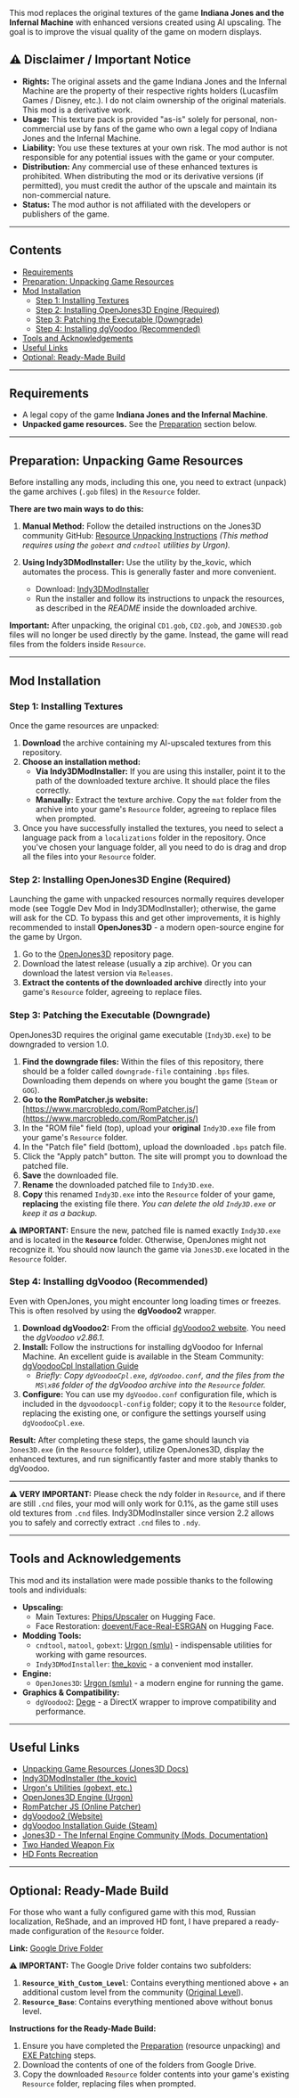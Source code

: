 This mod replaces the original textures of the game **Indiana Jones and the Infernal Machine** with enhanced versions created using AI upscaling. The goal is to improve the visual quality of the game on modern displays.

## ⚠️ Disclaimer / Important Notice

*   **Rights:** The original assets and the game Indiana Jones and the Infernal Machine are the property of their respective rights holders (Lucasfilm Games / Disney, etc.). I do not claim ownership of the original materials. This mod is a derivative work.
*   **Usage:** This texture pack is provided "as-is" solely for personal, non-commercial use by fans of the game who own a legal copy of Indiana Jones and the Infernal Machine.
*   **Liability:** You use these textures at your own risk. The mod author is not responsible for any potential issues with the game or your computer.
*   **Distribution:** Any commercial use of these enhanced textures is prohibited. When distributing the mod or its derivative versions (if permitted), you must credit the author of the upscale and maintain its non-commercial nature.
*   **Status:** The mod author is not affiliated with the developers or publishers of the game.

---

## Contents

*   [Requirements](#requirements)
*   [Preparation: Unpacking Game Resources](#preparation-unpacking-game-resources)
*   [Mod Installation](#mod-installation)
    *   [Step 1: Installing Textures](#step-1-installing-textures)
    *   [Step 2: Installing OpenJones3D Engine (Required)](#step-2-installing-openjones3d-engine-required)
    *   [Step 3: Patching the Executable (Downgrade)](#step-3-patching-the-executable-downgrade)
    *   [Step 4: Installing dgVoodoo (Recommended)](#step-4-installing-dgvoodoo-recommended)
*   [Tools and Acknowledgements](#tools-and-acknowledgements)
*   [Useful Links](#useful-links)
*   [Optional: Ready-Made Build](#optional-ready-made-build)

---

## Requirements

*   A legal copy of the game **Indiana Jones and the Infernal Machine**.
*   **Unpacked game resources.** See the [Preparation](#preparation-unpacking-game-resources) section below.

---

## Preparation: Unpacking Game Resources

Before installing any mods, including this one, you need to extract (unpack) the game archives (`.gob` files) in the `Resource` folder.

**There are two main ways to do this:**

1.  **Manual Method:** Follow the detailed instructions on the Jones3D community GitHub:
    [Resource Unpacking Instructions](https://github.com/Jones3D-The-Infernal-Engine/Documentation/blob/main/pre-mod.md)
    *(This method requires using the `gobext` and `cndtool` utilities by Urgon).*

2.  **Using Indy3DModInstaller:** Use the utility by the_kovic, which automates the process. This is generally faster and more convenient.
    *   Download: [Indy3DModInstaller](https://github.com/thekovic/Indy3DModInstaller)
    *   Run the installer and follow its instructions to unpack the resources, as described in the *README* inside the downloaded archive.

**Important:** After unpacking, the original `CD1.gob`, `CD2.gob`, and `JONES3D.gob` files will no longer be used directly by the game. Instead, the game will read files from the folders inside `Resource`.

---

## Mod Installation

### Step 1: Installing Textures

Once the game resources are unpacked:

1.  **Download** the archive containing my AI-upscaled textures from this repository.
2.  **Choose an installation method:**
    *   **Via Indy3DModInstaller:** If you are using this installer, point it to the path of the downloaded texture archive. It should place the files correctly.
    *   **Manually:** Extract the texture archive. Copy the `mat` folder from the archive into your game's `Resource` folder, agreeing to replace files when prompted.
3.  Once you have successfully installed the textures, you need to select a language pack from a `localizations` folder in the repository. Once you've chosen your language folder, all you need to do is drag and drop all the files into your `Resource` folder.

### Step 2: Installing OpenJones3D Engine (Required)

Launching the game with unpacked resources normally requires developer mode (see Toggle Dev Mod in Indy3DModInstaller); otherwise, the game will ask for the CD. To bypass this and get other improvements, it is highly recommended to install **OpenJones3D** - a modern open-source engine for the game by Urgon.

1.  Go to the [OpenJones3D](https://github.com/smlu/OpenJones3D) repository page.
2.  Download the latest release (usually a zip archive). Or you can download the latest version via `Releases`.
3.  **Extract the contents of the downloaded archive** directly into your game's `Resource` folder, agreeing to replace files.
   
### Step 3: Patching the Executable (Downgrade)

OpenJones3D requires the original game executable (`Indy3D.exe`) to be downgraded to version 1.0.

1.  **Find the downgrade files:** Within the files of this repository, there should be a folder called `downgrade-file` containing `.bps` files. Downloading them depends on where you bought the game (`Steam` or `GOG`).
2.  **Go to the RomPatcher.js website:** [https://www.marcrobledo.com/RomPatcher.js/](https://www.marcrobledo.com/RomPatcher.js/)
3.  In the "ROM file" field (top), upload your **original** `Indy3D.exe` file from your game's `Resource` folder.
4.  In the "Patch file" field (bottom), upload the downloaded `.bps` patch file.
5.  Click the "Apply patch" button. The site will prompt you to download the patched file.
6.  **Save** the downloaded file.
7.  **Rename** the downloaded patched file to `Indy3D.exe`.
8.  **Copy** this renamed `Indy3D.exe` into the `Resource` folder of your game, **replacing** the existing file there. *You can delete the old `Indy3D.exe` or keep it as a backup.*

**⚠️ IMPORTANT:** Ensure the new, patched file is named exactly `Indy3D.exe` and is located in the **`Resource`** folder. Otherwise, OpenJones might not recognize it. You should now launch the game via `Jones3D.exe` located in the `Resource` folder.

### Step 4: Installing dgVoodoo (Recommended)

Even with OpenJones, you might encounter long loading times or freezes. This is often resolved by using the **dgVoodoo2** wrapper.

1.  **Download dgVoodoo2:** From the official [dgVoodoo2 website](http://dege.freeweb.hu/dgVoodoo2/dgVoodoo2/). You need the *dgVoodoo v2.86.1*.
2.  **Install:** Follow the instructions for installing dgVoodoo for Infernal Machine. An excellent guide is available in the Steam Community:
    [dgVoodooCpl Installation Guide](https://steamcommunity.com/sharedfiles/filedetails/?id=3281746272)
    *   *Briefly: Copy `dgVoodooCpl.exe`, `dgVoodoo.conf`, and the files from the `MS\x86` folder of the dgVoodoo archive into the `Resource` folder.*
3.  **Configure:** You can use my `dgVoodoo.conf` configuration file, which is included in the `dgvoodoocpl-config` folder; copy it to the `Resource` folder, replacing the existing one, or configure the settings yourself using `dgVoodooCpl.exe`.

**Result:** After completing these steps, the game should launch via `Jones3D.exe` (in the `Resource` folder), utilize OpenJones3D, display the enhanced textures, and run significantly faster and more stably thanks to dgVoodoo.

---

**⚠️ VERY IMPORTANT:** Please check the ndy folder in `Resource`, and if there are still `.cnd` files, your mod will only work for 0.1%, as the game still uses old textures from `.cnd` files. Indy3DModInstaller since version 2.2 allows you to safely and correctly extract `.cnd` files to `.ndy`.

---

## Tools and Acknowledgements

This mod and its installation were made possible thanks to the following tools and individuals:

*   **Upscaling:**
    *   Main Textures: [Phips/Upscaler](https://huggingface.co/spaces/Phips/Upscaler) on Hugging Face.
    *   Face Restoration: [doevent/Face-Real-ESRGAN](https://huggingface.co/spaces/doevent/Face-Real-ESRGAN) on Hugging Face.
*   **Modding Tools:**
    *   `cndtool`, `matool`, `gobext`: [Urgon (smlu)](https://github.com/smlu/Urgon) - indispensable utilities for working with game resources.
    *   `Indy3DModInstaller`: [the_kovic](https://github.com/thekovic) - a convenient mod installer.
*   **Engine:**
    *   `OpenJones3D`: [Urgon (smlu)](https://github.com/smlu/OpenJones3D) - a modern engine for running the game.
*   **Graphics & Compatibility:**
    *   `dgVoodoo2`: [Dege](http://dege.freeweb.hu/dgVoodoo2/dgVoodoo2/) - a DirectX wrapper to improve compatibility and performance.

---

## Useful Links

*   [Unpacking Game Resources (Jones3D Docs)](https://github.com/Jones3D-The-Infernal-Engine/Documentation/blob/main/pre-mod.md)
*   [Indy3DModInstaller (the_kovic)](https://github.com/thekovic/Indy3DModInstaller)
*   [Urgon's Utilities (gobext, etc.)](https://github.com/smlu/Urgon)
*   [OpenJones3D Engine (Urgon)](https://github.com/smlu/OpenJones3D)
*   [RomPatcher JS (Online Patcher)](https://www.marcrobledo.com/RomPatcher.js/)
*   [dgVoodoo2 (Website)](http://dege.freeweb.hu/dgVoodoo2/dgVoodoo2/)
*   [dgVoodoo Installation Guide (Steam)](https://steamcommunity.com/sharedfiles/filedetails/?id=3281746272)
*   [Jones3D - The Infernal Engine Community (Mods, Documentation)](https://github.com/Jones3D-The-Infernal-Engine)
*   [Two Handed Weapon Fix](https://github.com/thekovic/Indy3D-TwoHandFix)
*   [HD Fonts Recreation](https://github.com/Jones3D-The-Infernal-Engine/Fonts-HD-recreation)

---

## Optional: Ready-Made Build

For those who want a fully configured game with this mod, Russian localization, ReShade, and an improved HD font, I have prepared a ready-made configuration of the `Resource` folder.

**Link:** [Google Drive Folder](https://drive.google.com/drive/folders/1aJIOP9-TznFZM4WOWVmuPFvCxx4Twzz2?usp=sharing)

**⚠️ IMPORTANT:** The Google Drive folder contains two subfolders:
1.  **`Resource_With_Custom_Level`**: Contains everything mentioned above + an additional custom level from the community ([Original Level](https://github.com/Jones3D-The-Infernal-Engine/Mods)).
2.  **`Resource_Base`**: Contains everything mentioned above without bonus level.

**Instructions for the Ready-Made Build:**
1.  Ensure you have completed the [Preparation](#preparation-unpacking-game-resources) (resource unpacking) and [EXE Patching](#step-3-patching-the-executable-downgrade) steps.
2.  Download the contents of one of the folders from Google Drive.
3.  Copy the downloaded `Resource` folder contents into your game's existing `Resource` folder, replacing files when prompted.
